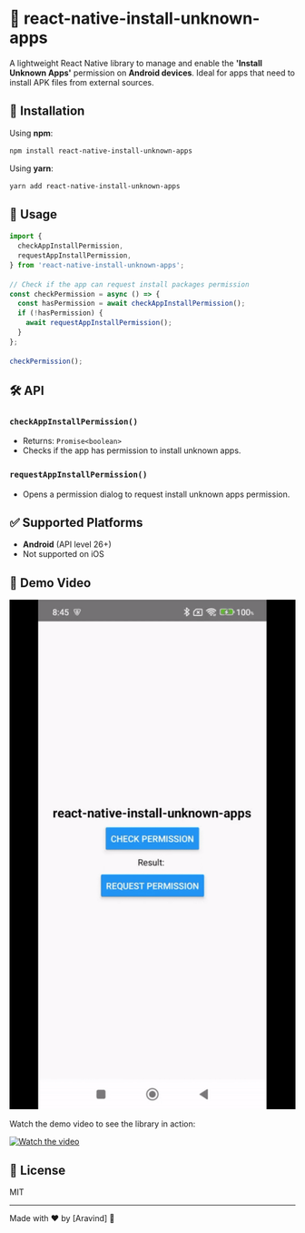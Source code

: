 # 📱 react-native-install-unknown-apps

A lightweight React Native library to manage and enable the **'Install Unknown Apps'** permission on **Android devices**. Ideal for apps that need to install APK files from external sources.

## 🚀 Installation

Using **npm**:

```sh
npm install react-native-install-unknown-apps
```

Using **yarn**:

```sh
yarn add react-native-install-unknown-apps
```

## 📖 Usage

```js
import {
  checkAppInstallPermission,
  requestAppInstallPermission,
} from 'react-native-install-unknown-apps';

// Check if the app can request install packages permission
const checkPermission = async () => {
  const hasPermission = await checkAppInstallPermission();
  if (!hasPermission) {
    await requestAppInstallPermission();
  }
};

checkPermission();
```

## 🛠️ API

### `checkAppInstallPermission()`

- Returns: `Promise<boolean>`
- Checks if the app has permission to install unknown apps.

### `requestAppInstallPermission()`

- Opens a permission dialog to request install unknown apps permission.

## ✅ Supported Platforms

- **Android** (API level 26+)
- Not supported on iOS

## 🎥 Demo Video

![til](./assets/demo.gif)

Watch the demo video to see the library in action:

[![Watch the video](https://img.youtube.com/vi/18PS-yj3KM4/0.jpg)](https://youtube.com/shorts/18PS-yj3KM4)


## 📄 License

MIT

---

Made with ❤️ by [Aravind] 🚀
